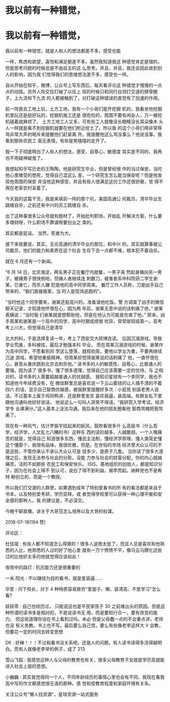# 我以前有一种错觉，

# 我以前有一种错觉，

我以前有一种错觉，就是人和人的想法都差不多，感受也能

一样，焦虑和欲望，喜悦和满足都差不多。虽然我知道我这 种感觉肯定是错的，但是思考问题的时候总是不由自主的这 么思考。并且，并且，我还会因此收到别人的影响，因为我 们觉得我们的思维想法差不多，感受也一样。

自从开始在知乎，微博，公众号上写东西后，每天看评论这 种错觉才慢慢的一点点的动摇。另外人际交往打破了以往上 班的时候只和同行白领打交道的狭窄圈子，上九流和下九流 的人都接触到了，对打破这种错误的直觉有了加速的作用。

前一阵我去工地上玩，土方工地，我有一个小哥们是开挖掘 机的，我看坐他挖掘机里玩还是挺好玩的，挖掘机施工还是 很危险的，周围不要有闲杂人，万一被挖机碰着就麻烦了， 土方工地工人又多，可有些工人就像没长眼睛没长耳朵像木 头人一样就是看不到挖掘机就要在他们附近挖土了。所以我 的这个小哥们用非常辱骂非常大声的喝斥来提醒他们赶紧离 开。我提醒他这么骂没事么？他说没事。我看到那些农民工 面无表情，有些是笑嘻嘻的走开了。

我一下子彻底明白了人和人的想法，感受，自尊心，敏感度 其实是不同的，我再也不用疑神疑鬼了。

我想起知乎写历史的王陶陶，他是研究生毕业，但是曾经很 作的当过保安，当时他心里难受的想死，觉得自己混这么 差，一个研究生怎么能当保安呢？但是他发现他周围的保安 并没他这种感受，并且有些人很满足这份工作还很骄傲，觉 得不用在老家农村呆着了。

今天我的这篇干货，我是来填前一阵的那个坑，美国高通公 司裁员，清华毕业生跳楼自杀，之前还有中兴的员工跳楼自 杀。

出了这种事很多公众号就有题材了，开始批判职场，开始乱 开解决方案，什么要多理财呀，什么职场不靠谱呀要创业之 类的。

其实都是屁话。 当然，死者为大。

接下来我要说，其实，无论高通的清华毕业的那位，和中兴 的，其实就算事被公司裁员，他们的能力和素质在这个社会 生存下去一点都不难，根本犯不着自杀。

就在 6 月还有一个新闻。

“6 月 14 日，北京海淀，两名男子正在餐厅内就餐，一男子突 然起身捅向另一男子，被捅男子很快倒地，但捅人者继续连 刺数刀。被害者系中科院研二学生谢某，已身亡，而杀人嫌 犯是他的高中同学周某。 餐厅工作人员称，刀是凶手自己带来的，“我们直接报案，当 时人是现场逃跑的”。

“当时他这个同学要来，谢某还挺高兴的，准备请他吃饭。警 方调查了凶手的微信聊天记录，才知道他怀恨在心，因为两 年前，谢某无意中说的话刺痛了他，” 谢某表姨说：“当时我 们谢某就是想帮助他，但是在他认为可能是伤害了他。” 原来，凶手周某和谢某是一个高中的同学，高中时期成绩很 优异，常常居班级第一。高考考上川大，但觉得自己是清华

北大的料，于是选择复读一年，考上了西安交大硕博连读。 后因沉溺游戏，导致学业荒废，多科被挂，最后才勉强本科 毕业。 而在周某沉溺游戏的时候，谢某作为高中同学，不愿看到同 学这么堕落，就规劝周，要他以学业为重，不要再继续沉迷 游戏，希望他重振精神。但周某却觉得谢某说的话刺痛了 他，一直怀恨在心，甚至从重庆跑到北京去刺杀他。” 读书多的人的敏感性，自尊心，比普通人的要强，因为读了 很多书，懂了很多道理，觉得自己应该需要一定的优待，与 之相对的，读书多的人需要超越普通人的优越感。 我知识星球有一个李同学，我也不知道他今年续费没有，在 微信群里总是喜欢说一下云山雾绕的让人搞不清的不着四六 的话，显示自己智商优越感，被我群里提醒好多次：小屁孩 别装老男人说话。不过基本上属于鸡同鸭讲，还是群里发言 喜欢装逼，装高端。有群友私下里跟他沟通叫他好好说话， 他说这么一句叫人哭笑不得话，“我研究入学考试，经济学专 业课满分。”这人基本上没法沟通。我后来在他的朋友圈看他 智商骂槐把我骂美了。

现在有一种风气，估计罗振宇挂起来的妖风，鼓吹看很多什 么高级书（什么哲学，经济学，人文乱七八糟的书）这种东 西的读的越多，人越脆弱。一个人嘴痛苦的就是，觉得自己 知道很多东西，懂民主法制，懂经济学原理，懂人类简史懂 这个懂那个，我很有品味，我很优雅，但是。在世俗的市场 经济里大众认可的不是这些，不管你承认不承认大众认可是 钱多少，是房子几套。 当你读了很多大道理之后，发现无法参与社会的分赃，没能 力参与社会的财富分配，你的内心就越痛苦。活的不如那些 农民工和保安快乐。 ISIS，基地组织的创始人，都是知识分子，因为在社会上得不 到认可，说白了得不到利益，揭竿而起。纳粹党也不是希特 勒创立的，而是一个教授。

所以我们打交道的人群里，如果遇到成年了特别爱看书的所 有的看法都是来自于书本，以及特别爱考研，学历崇拜，或 者觉得学校里可以获得一种心理平衡和安全感的那种人。我 的建议是，不必深交。

今晚千聊直播，讲关于大哥范怎么培养以及大哥的权谋。

2018-07-18(194 赞)

评论区：

杜佳锘 : 有些人都不知道怎么得罪的！很多人逆商太低了，而且人总是喜欢和他熟悉的人比，他熟悉的人过的好了他心里 就有一万个愤愤不平，像马云马腾化这些过的比他好太多的他就觉得应该如此！

夜雨中的路灯 : 抗压能力还是很重要的

一米.阳光 : 不以赚钱为目的看书，就是爱装逼……

华笙 : 问下校长，对于 4 种特质容易致穷"爱面子、懒、装清高、不爱学习"怎么看?

妖妖零 : 自己也经历过。 只能说这也是平民家孩子 30 之前难出头的原因。但是这种所谓的读书多是相对的，不是说读书无 用，而是要知行合一，要有改变的能力。 但这些道理你没在书上看到过吗，未必 但是父母蠢一点的不会重点讲，老师也没 有义务教。书上也不写，最后要么自己悟，要么有些像老李这样大 V 会教，但要花一定的时间去转变思想

DK : 好棒！！！不过和看书没关系吧，还是人的问题。有人读书读得多活得越明白。而有人就像老李举的例子，成了 213

雪山飞狐 : 我感觉这种人与父母的教育也有关，很多父母教育子女就是学历高就能进入社会上层的思想。

小巍巍 : 其实我觉得同一个人，不同年龄经历的事情心里也会有不同。我现在看我高中写的作文都感觉很无语的那种。感 觉和受教育程度和家庭环境有关系。

关注公众号"懒人找资源"，星球资源一站式服务